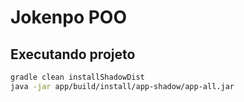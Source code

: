 # Jokenpo POO

## Executando projeto 

```bash
gradle clean installShadowDist
java -jar app/build/install/app-shadow/app-all.jar
```
